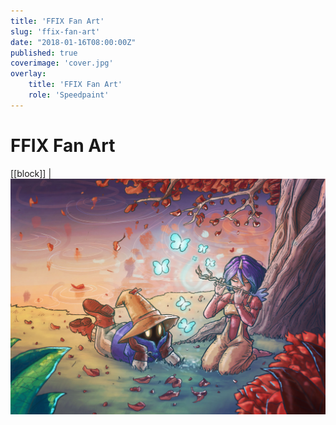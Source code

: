 ```yaml
---
title: 'FFIX Fan Art'
slug: 'ffix-fan-art'
date: "2018-01-16T08:00:00Z"
published: true
coverimage: 'cover.jpg'
overlay:
    title: 'FFIX Fan Art'
    role: 'Speedpaint'
---
```


# FFIX Fan Art

[[block]]
| ![FFIX Fan Art](finalfantasyixfanart.jpg)
